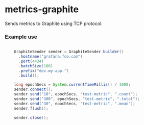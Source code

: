 # metrics-graphite

Sends metrics to Graphite using TCP protocol.

### Example use


```java

    GraphiteSender sender = GraphiteSender.builder()
      .hostname("grafana.foo.com")
      .port(4434)
      .batchSize(100)
      .prefix("dev.my-app.")
      .build();

    long epochSecs = System.currentTimeMillis() / 1000;
    sender.connect();
    sender.send("10", epochSecs, "test-metric", ".count");
    sender.send("300", epochSecs, "test-metric", ".total");
    sender.send("30", epochSecs, "test-metric", ".mean");
    sender.flush();

    sender.close();

```
